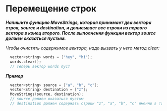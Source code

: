 Перемещение строк<a name="TOP"></a>
===================

***Напишите функцию MoveStrings, которая принимает два вектора строк, source и destination, и дописывает все строки из первого вектора в конец второго. После выполнения функции вектор source должен оказаться пустым.***

*Чтобы очистить содержимое вектора, надо вызвать у него метод clear:*

```C++
  vector<string> words = {"hey", "hi"};
  words.clear();
  // Теперь вектор words пуст
```

***Пример***
```C++
  vector<string> source = {"a", "b", "c"};
  vector<string> destination = {"z"};
  MoveStrings(source, destination);
  // source должен оказаться пустым
  // destination должен содержать строки "z", "a", "b", "c" именно в таком порядке
```
